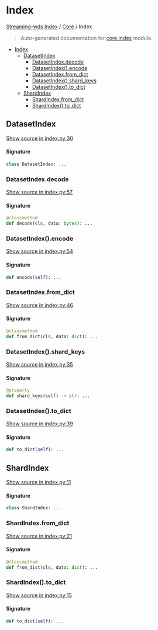 # Index

[Streaming-wds Index](../README.md#streaming-wds-index) / [Core](#core) / Index

> Auto-generated documentation for [core.index](../../streaming_wds/core/index.py) module.

- [Index](#index)
  - [DatasetIndex](#datasetindex)
    - [DatasetIndex.decode](#datasetindexdecode)
    - [DatasetIndex().encode](#datasetindex()encode)
    - [DatasetIndex.from_dict](#datasetindexfrom_dict)
    - [DatasetIndex().shard_keys](#datasetindex()shard_keys)
    - [DatasetIndex().to_dict](#datasetindex()to_dict)
  - [ShardIndex](#shardindex)
    - [ShardIndex.from_dict](#shardindexfrom_dict)
    - [ShardIndex().to_dict](#shardindex()to_dict)

## DatasetIndex

[Show source in index.py:30](../../streaming_wds/core/index.py#L30)

#### Signature

```python
class DatasetIndex: ...
```

### DatasetIndex.decode

[Show source in index.py:57](../../streaming_wds/core/index.py#L57)

#### Signature

```python
@classmethod
def decode(cls, data: bytes): ...
```

### DatasetIndex().encode

[Show source in index.py:54](../../streaming_wds/core/index.py#L54)

#### Signature

```python
def encode(self): ...
```

### DatasetIndex.from_dict

[Show source in index.py:46](../../streaming_wds/core/index.py#L46)

#### Signature

```python
@classmethod
def from_dict(cls, data: dict): ...
```

### DatasetIndex().shard_keys

[Show source in index.py:35](../../streaming_wds/core/index.py#L35)

#### Signature

```python
@property
def shard_keys(self) -> str: ...
```

### DatasetIndex().to_dict

[Show source in index.py:39](../../streaming_wds/core/index.py#L39)

#### Signature

```python
def to_dict(self): ...
```



## ShardIndex

[Show source in index.py:11](../../streaming_wds/core/index.py#L11)

#### Signature

```python
class ShardIndex: ...
```

### ShardIndex.from_dict

[Show source in index.py:21](../../streaming_wds/core/index.py#L21)

#### Signature

```python
@classmethod
def from_dict(cls, data: dict): ...
```

### ShardIndex().to_dict

[Show source in index.py:15](../../streaming_wds/core/index.py#L15)

#### Signature

```python
def to_dict(self): ...
```
